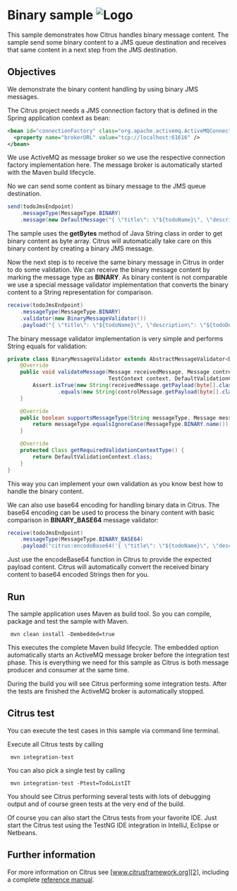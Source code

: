 Binary sample ![Logo][1]
==============

This sample demonstrates how Citrus handles binary message content. The sample send some binary content to a JMS queue destination and receives
that same content in a next step from the JMS destination.

Objectives
---------

We demonstrate the binary content handling by using binary JMS messages.

The Citrus project needs a JMS connection factory that is defined in the Spring application context as bean:

```xml
<bean id="connectionFactory" class="org.apache.activemq.ActiveMQConnectionFactory">
  <property name="brokerURL" value="tcp://localhost:61616" />
</bean>
```
    
We use ActiveMQ as message broker so we use the respective connection factory implementation here. The message broker is automatically
started with the Maven build lifecycle.
    
No we can send some content as binary message to the JMS queue destination.

```java
send(todoJmsEndpoint)
    .messageType(MessageType.BINARY)
    .message(new DefaultMessage("{ \"title\": \"${todoName}\", \"description\": \"${todoDescription}\", \"done\": ${done}}".getBytes()));
```

The sample uses the **getBytes** method of Java String class in order to get binary content as byte array. Citrus will automatically
take care on this binary content by creating a binary JMS message.

Now the next step is to receive the same binary message in Citrus in order to do some validation. We can receive the binary message content
by marking the message type as **BINARY**. As binary content is not comparable we use a special message validator implementation that converts the
binary content to a String representation for comparison.

```java
receive(todoJmsEndpoint)
    .messageType(MessageType.BINARY)
    .validator(new BinaryMessageValidator())
    .payload("{ \"title\": \"${todoName}\", \"description\": \"${todoDescription}\", \"done\": ${done}}");
```
        
The binary message validator implementation is very simple and performs String equals for validation:

```java
private class BinaryMessageValidator extends AbstractMessageValidator<DefaultValidationContext> {
    @Override
    public void validateMessage(Message receivedMessage, Message controlMessage,
                                TestContext context, DefaultValidationContext validationContext) {
        Assert.isTrue(new String(receivedMessage.getPayload(byte[].class))
                .equals(new String(controlMessage.getPayload(byte[].class))), "Binary message validation failed!");
    }

    @Override
    public boolean supportsMessageType(String messageType, Message message) {
        return messageType.equalsIgnoreCase(MessageType.BINARY.name());
    }

    @Override
    protected Class getRequiredValidationContextType() {
        return DefaultValidationContext.class;
    }
}
```

This way you can implement your own validation as you know best how to handle the binary content.

We can also use base64 encoding for handling binary data in Citrus. The base64 encoding can be used to process the binary content
with basic comparison in **BINARY_BASE64** message validator:

```java
receive(todoJmsEndpoint)
    .messageType(MessageType.BINARY_BASE64)
    .payload("citrus:encodeBase64('{ \"title\": \"${todoName}\", \"description\": \"${todoDescription}\" }')");
```
        
Just use the encodeBase64 function in Citrus to provide the expected payload content. Citrus will automatically convert the received 
binary content to base64 encoded Strings then for you. 
        
Run
---------

The sample application uses Maven as build tool. So you can compile, package and test the
sample with Maven.
 
     mvn clean install -Dembedded=true
    
This executes the complete Maven build lifecycle. The embedded option automatically starts an ActiveMQ message broker 
before the integration test phase. This is everything we need for this sample as Citrus is both message producer and consumer
at the same time.

During the build you will see Citrus performing some integration tests.
After the tests are finished the ActiveMQ broker is automatically stopped.

Citrus test
---------

You can execute the test cases in this sample via command line terminal.

Execute all Citrus tests by calling

     mvn integration-test

You can also pick a single test by calling

     mvn integration-test -Ptest=TodoListIT

You should see Citrus performing several tests with lots of debugging output and of course green tests at the very 
end of the build.

Of course you can also start the Citrus tests from your favorite IDE.
Just start the Citrus test using the TestNG IDE integration in IntelliJ, Eclipse or Netbeans.

Further information
---------

For more information on Citrus see [www.citrusframework.org][2], including
a complete [reference manual][3].

 [1]: http://www.citrusframework.org/img/brand-logo.png "Citrus"
 [2]: http://www.citrusframework.org
 [3]: http://www.citrusframework.org/reference/html/
 [4]: http://www.citrusframework.org/reference/html/jms.html
